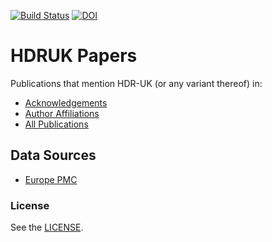[![Build Status](https://travis-ci.org/HDRUK/papers.svg?branch=master)](https://travis-ci.com/HDRUK/papers?branch=master)
[![DOI](https://zenodo.org/badge/190556842.svg)](https://zenodo.org/badge/latestdoi/190556842)

# HDRUK Papers
Publications that mention HDR-UK (or any variant thereof) in:
- [Acknowledgements](https://hdruk.github.io/papers/acknowledgments.html)
- [Author Affiliations](https://hdruk.github.io/papers/affiliations.html)
- [All Publications](https://hdruk.github.io/papers/)

## Data Sources
- [Europe PMC](https://europepmc.org/)

### License
See the [LICENSE](LICENSE).
